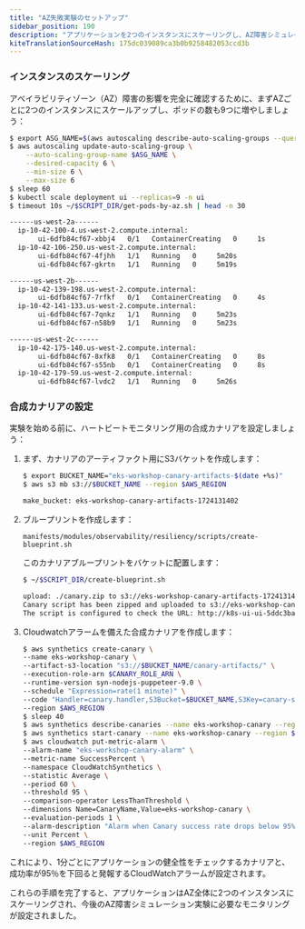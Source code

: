 ```yaml
---
title: "AZ失敗実験のセットアップ"
sidebar_position: 190
description: "アプリケーションを2つのインスタンスにスケーリングし、AZ障害シミュレーション実験の準備をします。"
kiteTranslationSourceHash: 175dc039089ca3b0b9258482053ccd3b
---
```


### インスタンスのスケーリング

アベイラビリティゾーン（AZ）障害の影響を完全に確認するために、まずAZごとに2つのインスタンスにスケールアップし、ポッドの数も9つに増やしましょう：

```bash timeout=120 wait=30
$ export ASG_NAME=$(aws autoscaling describe-auto-scaling-groups --query "AutoScalingGroups[? Tags[? (Key=='eks:cluster-name') && Value=='eks-workshop']].AutoScalingGroupName" --output text)
$ aws autoscaling update-auto-scaling-group \
    --auto-scaling-group-name $ASG_NAME \
    --desired-capacity 6 \
    --min-size 6 \
    --max-size 6
$ sleep 60
$ kubectl scale deployment ui --replicas=9 -n ui
$ timeout 10s ~/$SCRIPT_DIR/get-pods-by-az.sh | head -n 30

------us-west-2a------
  ip-10-42-100-4.us-west-2.compute.internal:
       ui-6dfb84cf67-xbbj4   0/1   ContainerCreating   0     1s
  ip-10-42-106-250.us-west-2.compute.internal:
       ui-6dfb84cf67-4fjhh   1/1   Running   0     5m20s
       ui-6dfb84cf67-gkrtn   1/1   Running   0     5m19s

------us-west-2b------
  ip-10-42-139-198.us-west-2.compute.internal:
       ui-6dfb84cf67-7rfkf   0/1   ContainerCreating   0     4s
  ip-10-42-141-133.us-west-2.compute.internal:
       ui-6dfb84cf67-7qnkz   1/1   Running   0     5m23s
       ui-6dfb84cf67-n58b9   1/1   Running   0     5m23s

------us-west-2c------
  ip-10-42-175-140.us-west-2.compute.internal:
       ui-6dfb84cf67-8xfk8   0/1   ContainerCreating   0     8s
       ui-6dfb84cf67-s55nb   0/1   ContainerCreating   0     8s
  ip-10-42-179-59.us-west-2.compute.internal:
       ui-6dfb84cf67-lvdc2   1/1   Running   0     5m26s
```

### 合成カナリアの設定

実験を始める前に、ハートビートモニタリング用の合成カナリアを設定しましょう：

1. まず、カナリアのアーティファクト用にS3バケットを作成します：

   ```bash wait=30
   $ export BUCKET_NAME="eks-workshop-canary-artifacts-$(date +%s)"
   $ aws s3 mb s3://$BUCKET_NAME --region $AWS_REGION

   make_bucket: eks-workshop-canary-artifacts-1724131402
   ```

2. ブループリントを作成します：

   ```file
   manifests/modules/observability/resiliency/scripts/create-blueprint.sh
   ```

   このカナリアブループリントをバケットに配置します：

   ```bash wait=30
   $ ~/$SCRIPT_DIR/create-blueprint.sh

   upload: ./canary.zip to s3://eks-workshop-canary-artifacts-1724131402/canary-scripts/canary.zip
   Canary script has been zipped and uploaded to s3://eks-workshop-canary-artifacts-1724131402/canary-scripts/canary.zip
   The script is configured to check the URL: http://k8s-ui-ui-5ddc3ba496-721427594.us-west-2.elb.amazonaws.com
   ```

3. Cloudwatchアラームを備えた合成カナリアを作成します：

   ```bash wait=60
   $ aws synthetics create-canary \
   --name eks-workshop-canary \
   --artifact-s3-location "s3://$BUCKET_NAME/canary-artifacts/" \
   --execution-role-arn $CANARY_ROLE_ARN \
   --runtime-version syn-nodejs-puppeteer-9.0 \
   --schedule "Expression=rate(1 minute)" \
   --code "Handler=canary.handler,S3Bucket=$BUCKET_NAME,S3Key=canary-scripts/canary.zip" \
   --region $AWS_REGION
   $ sleep 40
   $ aws synthetics describe-canaries --name eks-workshop-canary --region $AWS_REGION
   $ aws synthetics start-canary --name eks-workshop-canary --region $AWS_REGION
   $ aws cloudwatch put-metric-alarm \
   --alarm-name "eks-workshop-canary-alarm" \
   --metric-name SuccessPercent \
   --namespace CloudWatchSynthetics \
   --statistic Average \
   --period 60 \
   --threshold 95 \
   --comparison-operator LessThanThreshold \
   --dimensions Name=CanaryName,Value=eks-workshop-canary \
   --evaluation-periods 1 \
   --alarm-description "Alarm when Canary success rate drops below 95%" \
   --unit Percent \
   --region $AWS_REGION
   ```

これにより、1分ごとにアプリケーションの健全性をチェックするカナリアと、成功率が95％を下回ると発報するCloudWatchアラームが設定されます。

これらの手順を完了すると、アプリケーションはAZ全体に2つのインスタンスにスケーリングされ、今後のAZ障害シミュレーション実験に必要なモニタリングが設定されました。

